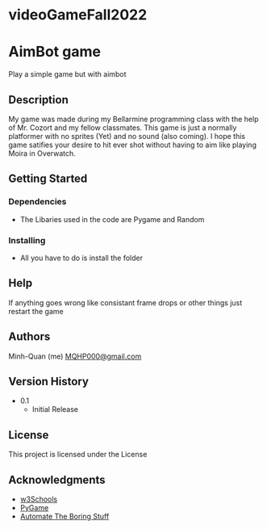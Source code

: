 # videoGameFall2022

# AimBot game

Play a simple game but with aimbot

## Description

My game was made during my Bellarmine programming class with the help of Mr. Cozort and my fellow classmates. This game is just a normally platformer with no sprites  (Yet) and no sound (also coming). I hope this game satifies your desire to hit ever shot without having to aim like playing Moira in Overwatch.

## Getting Started

### Dependencies

* The Libaries used in the code are Pygame and Random

### Installing

* All you have to do is install the folder

## Help

If anything goes wrong like consistant frame drops or other things just restart the game

## Authors

Minh-Quan (me)
MQHP000@gmail.com

## Version History

* 0.1
    * Initial Release

## License

This project is licensed under the  License

## Acknowledgments

* [w3Schools](https://www.w3schools.com/python/default.asp)
* [PyGame](https://www.pygame.org/docs/)
* [Automate The Boring Stuff](https://automatetheboringstuff.com/)
